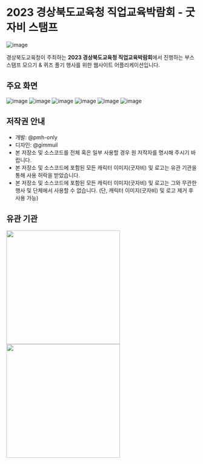 # 2023 경상북도교육청 직업교육박람회 - 굿자비 스탬프

![image](https://github.com/pmh-only/stamps/assets/39158228/4ec887f3-0578-4dc9-9869-1eceaeaa2853)

경상북도교육청이 주최하는 **2023 경상북도교육청 직업교육박람회**에서 진행하는 부스 스탬프 모으기 & 퀴즈 풀기 행사를 위한 웹사이트 어플리케이션입니다.

## 주요 화면
![image](https://github.com/pmh-only/stamps/assets/39158228/bf56c258-927e-4ec4-9913-9a3a1043b65c)
![image](https://github.com/pmh-only/stamps/assets/39158228/12c45c82-b0ae-41a6-82cb-bfc89e9be84d)
![image](https://github.com/pmh-only/stamps/assets/39158228/af86e5d6-6a85-4e73-b97e-50d7f4f9efa3)
![image](https://github.com/pmh-only/stamps/assets/39158228/3cc6638a-422d-4418-a981-5d2cd232f0e9)
![image](https://github.com/pmh-only/stamps/assets/39158228/2b30c6bf-a5d4-4d2c-afdc-4fa8b0867615)
![image](https://github.com/pmh-only/stamps/assets/39158228/1e8a4782-5394-4e4d-a31c-c56258bba689)


## 저작권 안내
* 개발: @pmh-only
* 디자인: @gimmuil
* 본 저장소 및 소스코드를 전체 혹은 일부 사용할 경우 원 저작자를 명시해 주시기 바랍니다.
* 본 저장소 및 소스코드에 포함된 모든 캐릭터 이미지(굿자비) 및 로고는 유관 기관을 통해 사용 허락을 받았습니다.
* 본 저장소 및 소스코드에 포함된 모든 캐릭터 이미지(굿자비) 및 로고는 그와 무관한 행사 및 단체에서 사용할 수 없습니다.
  (단, 캐릭터 이미지(굿자비) 및 로고 제거 후 사용 가능)

## 유관 기관
<img src="https://github.com/pmh-only/stamps/assets/39158228/c75ada59-c6e3-45f6-ab23-3e96dac81898" width="300" />
<img src="https://github.com/pmh-only/stamps/assets/39158228/72c4fd39-5edc-46de-b789-a4916a733287" width="300" />
